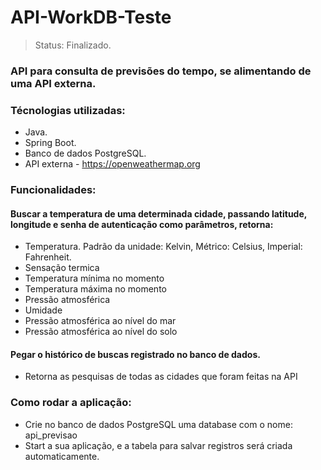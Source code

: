 <h1>API-WorkDB-Teste</h1>

> Status: Finalizado. 

### API para consulta de previsões do tempo, se alimentando de uma API externa.
### Técnologias utilizadas:
+ Java.
+ Spring Boot.
+ Banco de dados PostgreSQL.
+ API externa - https://openweathermap.org

### Funcionalidades:
#### Buscar a temperatura de uma determinada cidade, passando latitude, longitude e senha de autenticação como parâmetros, retorna:
+ Temperatura. Padrão da unidade: Kelvin, Métrico: Celsius, Imperial: Fahrenheit.
+ Sensação termica
+ Temperatura mínima no momento
+ Temperatura máxima no momento
+ Pressão atmosférica
+ Umidade
+ Pressão atmosférica ao nível do mar
+ Pressão atmosférica ao nível do solo

#### Pegar o histórico de buscas registrado no banco de dados.
+ Retorna as pesquisas de todas as cidades que foram feitas na API

### Como rodar a aplicação:
+ Crie no banco de dados PostgreSQL uma database com o nome: api_previsao
+ Start a sua aplicação, e a tabela para salvar registros será criada automaticamente.
